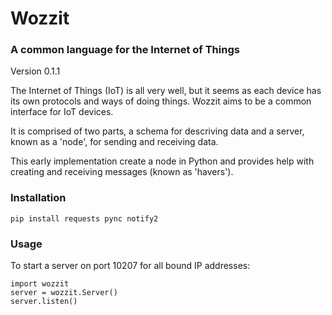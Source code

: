 # Wozzit

### A common language for the Internet of Things

Version 0.1.1

The Internet of Things (IoT) is all very well, but it seems as each device has
its own protocols and ways of doing things. Wozzit aims to be a common
interface for IoT devices.

It is comprised of two parts, a schema for descriving data and a server, known
as a 'node', for sending and receiving data.

This early implementation create a node in Python and provides help with
creating and receiving messages (known as 'havers').

### Installation

```
pip install requests pync notify2
```

### Usage

To start a server on port 10207 for all bound IP addresses:

```
import wozzit
server = wozzit.Server()
server.listen()
```

